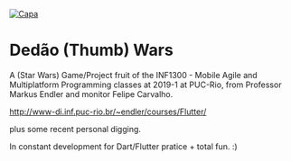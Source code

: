 [![Capa](https://github.com/Ajnus/DEDAO_THUMB_WARS_Flutter/blob/master/dedao%20wars%20play.png?raw=true)](https://www.youtube.com/watch?v=SRlWgwwjvo4)

# Dedão (Thumb) Wars

A (Star Wars) Game/Project fruit of the INF1300 - Mobile Agile and Multiplatform Programming classes at 2019-1 at PUC-Rio, from Professor Markus Endler and monitor Felipe Carvalho.

http://www-di.inf.puc-rio.br/~endler/courses/Flutter/ 

plus some recent personal digging.

In constant development for Dart/Flutter pratice + total fun. :)
